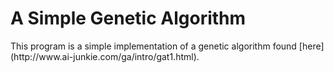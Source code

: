 # A Simple Genetic Algorithm

<p>This program is a simple implementation of a genetic algorithm found [here](http://www.ai-junkie.com/ga/intro/gat1.html).</p>
